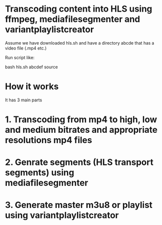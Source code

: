 # Transcoding content into HLS using ffmpeg, mediafilesegmenter and variantplaylistcreator

Assume we have downloaded hls.sh and have a directory abcde that has a video file (.mp4 etc.)

Run script like:

bash hls.sh abcdef source

# How it works

It has 3 main parts

# 1. Transcoding from mp4 to high, low and medium bitrates and appropriate resolutions mp4 files
# 2. Genrate segments (HLS transport segments) using mediafilesegmenter
# 3. Generate master m3u8 or playlist using variantplaylistcreator

